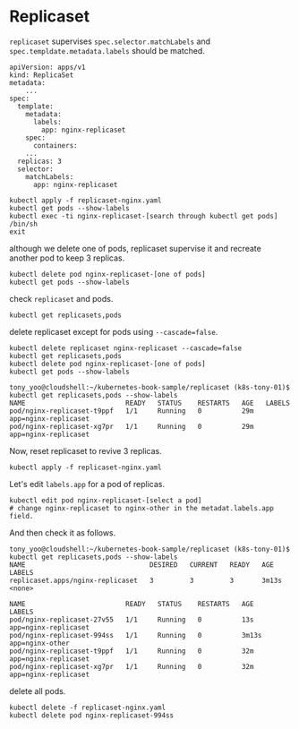 # Replicaset

`replicaset` supervises
`spec.selector.matchLabels` and `spec.templdate.metadata.labels` should be matched.

```
apiVersion: apps/v1
kind: ReplicaSet
metadata:
	...
spec:
  template:
    metadata:
      labels:
        app: nginx-replicaset
    spec:
      containers:
	...
  replicas: 3
  selector:
    matchLabels:
      app: nginx-replicaset
```

```
kubectl apply -f replicaset-nginx.yaml
kubectl get pods --show-labels
kubectl exec -ti nginx-replicaset-[search through kubectl get pods] /bin/sh
exit
```

although we delete one of pods, replicaset supervise it and recreate another pod to keep 3 replicas.
```
kubectl delete pod nginx-replicaset-[one of pods]
kubectl get pods --show-labels
```

check `replicaset` and pods.

```
kubectl get replicasets,pods
```

delete replicaset except for pods using `--cascade=false`.

```
kubectl delete replicaset nginx-replicaset --cascade=false
kubectl get replicasets,pods
kubectl delete pod nginx-replicaset-[one of pods]
kubectl get pods --show-labels
``` 

```
tony_yoo@cloudshell:~/kubernetes-book-sample/replicaset (k8s-tony-01)$ kubectl get replicasets,pods --show-labels
NAME                         READY   STATUS    RESTARTS   AGE   LABELS
pod/nginx-replicaset-t9ppf   1/1     Running   0          29m   app=nginx-replicaset
pod/nginx-replicaset-xg7pr   1/1     Running   0          29m   app=nginx-replicaset
```

Now, reset replicaset to revive 3 replicas.

```
kubectl apply -f replicaset-nginx.yaml 
```

Let's edit `labels.app` for a pod of replicas.

```
kubectl edit pod nginx-replicaset-[select a pod]
# change nginx-replicaset to nginx-other in the metadat.labels.app field.
```

And then check it as follows.

```
tony_yoo@cloudshell:~/kubernetes-book-sample/replicaset (k8s-tony-01)$ kubectl get replicasets,pods --show-labels
NAME                               DESIRED   CURRENT   READY   AGE     LABELS
replicaset.apps/nginx-replicaset   3         3         3       3m13s   <none>

NAME                         READY   STATUS    RESTARTS   AGE     LABELS
pod/nginx-replicaset-27v55   1/1     Running   0          13s     app=nginx-replicaset
pod/nginx-replicaset-994ss   1/1     Running   0          3m13s   app=nginx-other
pod/nginx-replicaset-t9ppf   1/1     Running   0          32m     app=nginx-replicaset
pod/nginx-replicaset-xg7pr   1/1     Running   0          32m     app=nginx-replicaset
```

delete all pods. 
```
kubectl delete -f replicaset-nginx.yaml
kubectl delete pod nginx-replicaset-994ss
```
